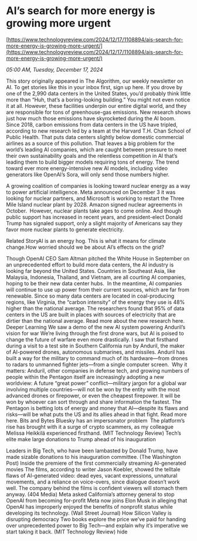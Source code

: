 # AI’s search for more energy is growing more urgent

[https://www.technologyreview.com/2024/12/17/1108894/ais-search-for-more-energy-is-growing-more-urgent/](https://www.technologyreview.com/2024/12/17/1108894/ais-search-for-more-energy-is-growing-more-urgent/)

*05:00 AM, Tuesday, December 17, 2024*

This story originally appeared in The Algorithm, our weekly newsletter on AI. To get stories like this in your inbox first, sign up here. If you drove by one of the 2,990 data centers in the United States, you’d probably think little more than “Huh, that’s a boring-looking building.” You might not even notice it at all. However, these facilities underpin our entire digital world, and they are responsible for tons of greenhouse-gas emissions. New research shows just how much those emissions have skyrocketed during the AI boom.   Since 2018, carbon emissions from data centers in the US have tripled, according to new research led by a team at the Harvard T.H. Chan School of Public Health. That puts data centers slightly below domestic commercial airlines as a source of this pollution. That leaves a big problem for the world’s leading AI companies, which are caught between pressure to meet their own sustainability goals and the relentless competition in AI that’s leading them to build bigger models requiring tons of energy. The trend toward ever more energy-intensive new AI models, including video generators like OpenAI’s Sora, will only send those numbers higher.

A growing coalition of companies is looking toward nuclear energy as a way to power artificial intelligence. Meta announced on December 3 it was looking for nuclear partners, and Microsoft is working to restart the Three Mile Island nuclear plant by 2028. Amazon signed nuclear agreements in October.  However, nuclear plants take ages to come online. And though public support has increased in recent years, and president-elect Donald Trump has signaled support, only a slight majority of Americans say they favor more nuclear plants to generate electricity.

Related StoryAI is an energy hog. This is what it means for climate change.How worried should we be about AI’s effects on the grid?

Though OpenAI CEO Sam Altman pitched the White House in September on an unprecedented effort to build more data centers, the AI industry is looking far beyond the United States. Countries in Southeast Asia, like Malaysia, Indonesia, Thailand, and Vietnam, are all courting AI companies, hoping to be their new data center hubs.  In the meantime, AI companies will continue to use up power from their current sources, which are far from renewable. Since so many data centers are located in coal-producing regions, like Virginia, the “carbon intensity” of the energy they use is 48% higher than the national average. The researchers found that 95% of data centers in the US are built in places with sources of electricity that are dirtier than the national average. Read more about the new research here.  Deeper Learning We saw a demo of the new AI system powering Anduril’s vision for war We’re living through the first drone wars, but AI is poised to change the future of warfare even more drastically. I saw that firsthand during a visit to a test site in Southern California run by Anduril, the maker of AI-powered drones, autonomous submarines, and missiles. Anduril has built a way for the military to command much of its hardware—from drones to radars to unmanned fighter jets—from a single computer screen.   Why it matters: Anduril, other companies in defense tech, and growing numbers of people within the Pentagon itself are increasingly adopting a new worldview: A future “great power” conflict—military jargon for a global war involving multiple countries—will not be won by the entity with the most advanced drones or firepower, or even the cheapest firepower. It will be won by whoever can sort through and share information the fastest. The Pentagon is betting lots of energy and money that AI—despite its flaws and risks—will be what puts the US and its allies ahead in that fight. Read more here. Bits and Bytes Bluesky has an impersonator problem  The platform’s rise has brought with it a surge of crypto scammers, as my colleague Melissa Heikkilä experienced firsthand. (MIT Technology Review) Tech’s elite make large donations to Trump ahead of his inauguration

Leaders in Big Tech, who have been lambasted by Donald Trump, have made sizable donations to his ​​inauguration committee. (The Washington Post) Inside the premiere of the first commercially streaming AI-generated movies The films, according to writer Jason Koebler, showed the telltale flaws of AI-generated video: dead eyes, vacant expressions, unnatural movements, and a reliance on voice-overs, since dialogue doesn’t work well. The company behind the films is confident viewers will stomach them anyway. (404 Media) Meta asked California’s attorney general to stop OpenAI from becoming for-profit Meta now joins Elon Musk in alleging that OpenAI has improperly enjoyed the benefits of nonprofit status while developing its technology. (Wall Street Journal) How Silicon Valley is disrupting democracy Two books explore the price we’ve paid for handing over unprecedented power to Big Tech—and explain why it’s imperative we start taking it back. (MIT Technology Review) hide

